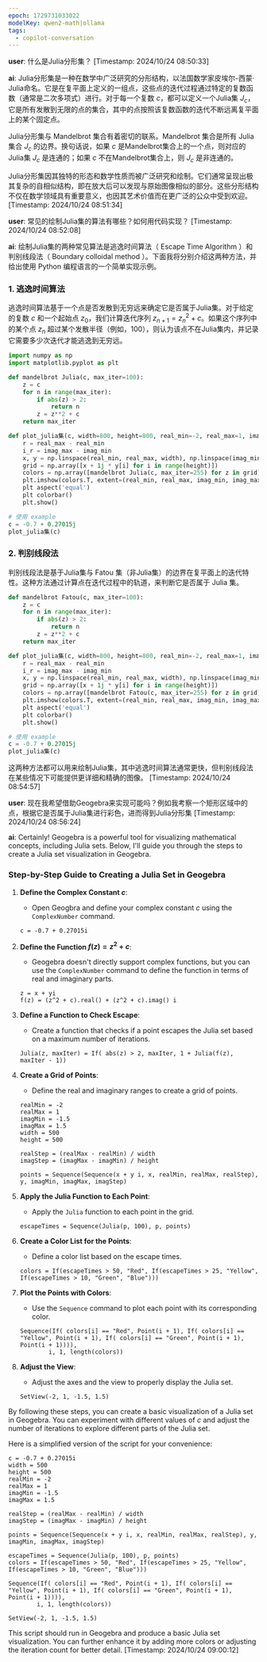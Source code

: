 ```yaml
---
epoch: 1729731033022
modelKey: qwen2-math|ollama
tags:
  - copilot-conversation
---
```


**user**: 什么是Julia分形集？
[Timestamp: 2024/10/24 08:50:33]

**ai**: Julia分形集是一种在数学中广泛研究的分形结构，以法国数学家皮埃尔-西蒙· Julia命名。它是在复平面上定义的一组点，这些点的迭代过程通过特定的复数函数（通常是二次多项式）进行。对于每一个复数 $c$，都可以定义一个Julia集 $J_c$，它是所有发散到无限的点的集合，其中的点按照该复数函数的迭代不断远离复平面上的某个固定点。

Julia分形集与 Mandelbrot 集合有着密切的联系。Mandelbrot 集合是所有 Julia 集合 $J_c$ 的边界。换句话说，如果 $c$ 是Mandelbrot集合上的一个点，则对应的Julia集 $J_c$ 是连通的；如果 $c$ 不在Mandelbrot集合上，则 $J_c$ 是非连通的。

Julia分形集因其独特的形态和数学性质而被广泛研究和绘制。它们通常呈现出极其复杂的自相似结构，即在放大后可以发现与原始图像相似的部分。这些分形结构不仅在数学领域具有重要意义，也因其艺术价值而在更广泛的公众中受到欢迎。
[Timestamp: 2024/10/24 08:51:34]

**user**: 常见的绘制Julia集的算法有哪些？如何用代码实现？
[Timestamp: 2024/10/24 08:52:08]

**ai**: 绘制Julia集的两种常见算法是逃逸时间算法（ Escape Time Algorithm ）和判别线段法（ Boundary colloidal method ）。下面我将分别介绍这两种方法，并给出使用 Python 编程语言的一个简单实现示例。

### 1. 逃逸时间算法

逃逸时间算法基于一个点是否发散到无穷远来确定它是否属于Julia集。对于给定的复数 $c$ 和一个起始点 $z_0$，我们计算迭代序列 $z_{n+1} = z_n^2 + c$。如果这个序列中的某个点 $z_n$ 超过某个发散半径（例如，100），则认为该点不在Julia集内，并记录它需要多少次迭代才能逃逸到无穷远。

```python
import numpy as np
import matplotlib.pyplot as plt

def mandelbrot Julia(c, max_iter=100):
    z = c
    for n in range(max_iter):
        if abs(z) > 2:
            return n
        z = z**2 + c
    return max_iter

def plot_julia集(c, width=800, height=800, real_min=-2, real_max=1, imag_min=-1.5, imag_max=1.5):
    r = real_max - real_min
    i_r = imag_max - imag_min
    x, y = np.linspace(real_min, real_max, width), np.linspace(imag_min, imag_max, height)
    grid = np.array([x + 1j * y[i] for i in range(height)])
    colors = np.array([mandelbrot Julia(c, max_iter=255) for z in grid], dtype=int)
    plt.imshow(colors.T, extent=(real_min, real_max, imag_min, imag_max), cmap='hot')
    plt aspect('equal')
    plt colorbar()
    plt.show()

# 使用 example
c = -0.7 + 0.27015j
plot_julia集(c)
```

### 2. 判别线段法

判别线段法是基于Julia集与 Fatou 集（非Julia集）的边界在复平面上的迭代特性。这种方法通过计算点在迭代过程中的轨道，来判断它是否属于 Julia 集。

```python
def mandelbrot Fatou(c, max_iter=100):
    z = c
    for n in range(max_iter):
        if abs(z) > 2:
            return n
        z = z**2 + c
    return max_iter

def plot_julia集(c, width=800, height=800, real_min=-2, real_max=1, imag_min=-1.5, imag_max=1.5):
    r = real_max - real_min
    i_r = imag_max - imag_min
    x, y = np.linspace(real_min, real_max, width), np.linspace(imag_min, imag_max, height)
    grid = np.array([x + 1j * y[i] for i in range(height)])
    colors = np.array([mandelbrot Fatou(c, max_iter=255) for z in grid], dtype=int)
    plt.imshow(colors.T, extent=(real_min, real_max, imag_min, imag_max), cmap='hot')
    plt aspect('equal')
    plt colorbar()
    plt.show()

# 使用 example
c = -0.7 + 0.27015j
plot_julia集(c)
```

这两种方法都可以用来绘制Julia集，其中逃逸时间算法通常更快，但判别线段法在某些情况下可能提供更详细和精确的图像。
[Timestamp: 2024/10/24 08:54:57]

**user**: 现在我希望借助Geogebra来实现可能吗？例如我考察一个矩形区域中的点，根据它是否属于Julia集进行彩色，进而得到Julia分形集
[Timestamp: 2024/10/24 08:56:24]

**ai**: Certainly! Geogebra is a powerful tool for visualizing mathematical concepts, including Julia sets. Below, I'll guide you through the steps to create a Julia set visualization in Geogebra.

### Step-by-Step Guide to Creating a Julia Set in Geogebra

1. **Define the Complex Constant $c$**:
   - Open Geogbra and define your complex constant $c$ using the `ComplexNumber` command.
   ```geogebra
   c = -0.7 + 0.27015i
   ```

2. **Define the Function $f(z) = z^2 + c$**:
   - Geogebra doesn't directly support complex functions, but you can use the `ComplexNumber` command to define the function in terms of real and imaginary parts.
   ```geogebra
   z = x + yi
   f(z) = (z^2 + c).real() + (z^2 + c).imag() i
   ```

3. **Define a Function to Check Escape**:
   - Create a function that checks if a point escapes the Julia set based on a maximum number of iterations.
   ```geogebra
   Julia(z, maxIter) = If( abs(z) > 2, maxIter, 1 + Julia(f(z), maxIter - 1))
   ```

4. **Create a Grid of Points**:
   - Define the real and imaginary ranges to create a grid of points.
   ```geogebra
   realMin = -2
   realMax = 1
   imagMin = -1.5
   imagMax = 1.5
   width = 500
   height = 500

   realStep = (realMax - realMin) / width
   imagStep = (imagMax - imagMin) / height

   points = Sequence(Sequence(x + y i, x, realMin, realMax, realStep), y, imagMin, imagMax, imagStep)
   ```

5. **Apply the Julia Function to Each Point**:
   - Apply the `Julia` function to each point in the grid.
   ```geogebra
   escapeTimes = Sequence(Julia(p, 100), p, points)
   ```

6. **Create a Color List for the Points**:
   - Define a color list based on the escape times.
   ```geogebra
   colors = If(escapeTimes > 50, "Red", If(escapeTimes > 25, "Yellow", If(escapeTimes > 10, "Green", "Blue")))
   ```

7. **Plot the Points with Colors**:
   - Use the `Sequence` command to plot each point with its corresponding color.
   ```geogebra
   Sequence(If( colors[i] == "Red", Point(i + 1), If( colors[i] == "Yellow", Point(i + 1), If( colors[i] == "Green", Point(i + 1), Point(i + 1)))),
           i, 1, length(colors))
   ```

8. **Adjust the View**:
   - Adjust the axes and the view to properly display the Julia set.
   ```geogebra
   SetView(-2, 1, -1.5, 1.5)
   ```

By following these steps, you can create a basic visualization of a Julia set in Geogebra. You can experiment with different values of $c$ and adjust the number of iterations to explore different parts of the Julia set.

Here is a simplified version of the script for your convenience:

```geogebra
c = -0.7 + 0.27015i
width = 500
height = 500
realMin = -2
realMax = 1
imagMin = -1.5
imagMax = 1.5

realStep = (realMax - realMin) / width
imagStep = (imagMax - imagMin) / height

points = Sequence(Sequence(x + y i, x, realMin, realMax, realStep), y, imagMin, imagMax, imagStep)

escapeTimes = Sequence(Julia(p, 100), p, points)
colors = If(escapeTimes > 50, "Red", If(escapeTimes > 25, "Yellow", If(escapeTimes > 10, "Green", "Blue")))

Sequence(If( colors[i] == "Red", Point(i + 1), If( colors[i] == "Yellow", Point(i + 1), If( colors[i] == "Green", Point(i + 1), Point(i + 1)))),
        i, 1, length(colors))

SetView(-2, 1, -1.5, 1.5)
```

This script should run in Geogebra and produce a basic Julia set visualization. You can further enhance it by adding more colors or adjusting the iteration count for better detail.
[Timestamp: 2024/10/24 09:00:12]
